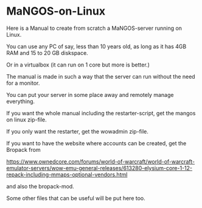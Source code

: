 # MaNGOS-on-Linux
Here is a Manual to create from scratch a MaNGOS-server running on Linux.

You can use any PC of say, less than 10 years old, as long as it has 4GB RAM and 15 to 20 GB diskspace.

Or in a virtualbox (it can run on 1 core but more is better.)

The manual is made in such a way that the server can run without the need for a monitor.

You can put your server in some place away and remotely manage everything.

If you want the whole manual including the restarter-script, get the mangos on linux zip-file.


If you only want the restarter, get the wowadmin zip-file.


If you want to have the website where accounts can be created, get the Bropack from 

https://www.ownedcore.com/forums/world-of-warcraft/world-of-warcraft-emulator-servers/wow-emu-general-releases/613280-elysium-core-1-12-repack-including-mmaps-optional-vendors.html

and also the bropack-mod.

Some other files that can be useful will be put here too.
